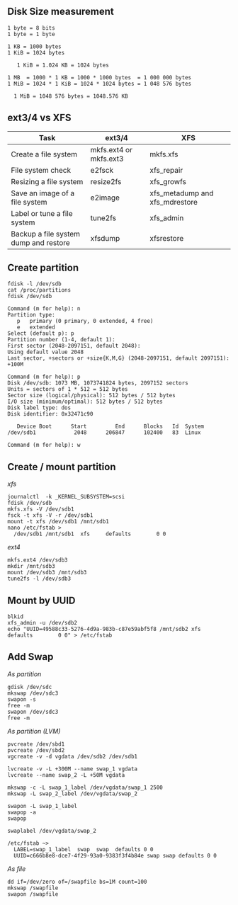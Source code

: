 
Disk Size measurement
---------------------

    1 byte = 8 bits
    1 byte = 1 byte

    1 KB = 1000 bytes
    1 KiB = 1024 bytes

       1 KiB = 1.024 KB = 1024 bytes

    1 MB  = 1000 * 1 KB = 1000 * 1000 bytes  = 1 000 000 bytes
    1 MiB = 1024 * 1 KiB = 1024 * 1024 bytes = 1 048 576 bytes

      1 MiB = 1048 576 bytes = 1048.576 KB

ext3/4 vs XFS
--------------

| Task  | ext3/4 | XFS |
|-|-|-|
| Create a file system  |  mkfs.ext4 or mkfs.ext3 | mkfs.xfs  |
| File system check | e2fsck | xfs_repair |
| Resizing a file system  | resize2fs | xfs_growfs |
| Save an image of a file system | e2image | xfs_metadump and xfs_mdrestore |
| Label or tune a file system | tune2fs | xfs_admin |
| Backup a file system	dump and restore | xfsdump | xfsrestore |

Create partition
-----------------

    fdisk -l /dev/sdb
    cat /proc/partitions
    fdisk /dev/sdb

    Command (m for help): n
    Partition type:
       p   primary (0 primary, 0 extended, 4 free)
       e   extended
    Select (default p): p
    Partition number (1-4, default 1):
    First sector (2048-2097151, default 2048):
    Using default value 2048
    Last sector, +sectors or +size{K,M,G} (2048-2097151, default 2097151): +100M

    Command (m for help): p
    Disk /dev/sdb: 1073 MB, 1073741824 bytes, 2097152 sectors
    Units = sectors of 1 * 512 = 512 bytes
    Sector size (logical/physical): 512 bytes / 512 bytes
    I/O size (minimum/optimal): 512 bytes / 512 bytes
    Disk label type: dos
    Disk identifier: 0x32471c90

       Device Boot      Start         End      Blocks   Id  System
    /dev/sdb1            2048      206847      102400   83  Linux

    Command (m for help): w

Create / mount partition
--------------------------

*xfs*

    journalctl  -k _KERNEL_SUBSYSTEM=scsi
    fdisk /dev/sdb
    mkfs.xfs -V /dev/sdb1
    fsck -t xfs -V -r /dev/sdb1
    mount -t xfs /dev/sdb1 /mnt/sdb1
    nano /etc/fstab >
      /dev/sdb1 /mnt/sdb1  xfs     defaults        0 0

*ext4*

    mkfs.ext4 /dev/sdb3
    mkdir /mnt/sdb3
    mount /dev/sdb3 /mnt/sdb3
    tune2fs -l /dev/sdb3

Mount by UUID
--------------

    blkid
    xfs_admin -u /dev/sdb2
    echo "UUID=49588c33-5276-4d9a-983b-c87e59abf5f8 /mnt/sdb2 xfs     defaults        0 0" > /etc/fstab

Add Swap
---------

*As partition*

    gdisk /dev/sdc
    mkswap /dev/sdc3
    swapon -s
    free -m
    swapon /dev/sdc3
    free -m

*As partition (LVM)*

    pvcreate /dev/sbd1
    pvcreate /dev/sbd2
    vgcreate -v -d vgdata /dev/sdb2 /dev/sdb1

    lvcreate -v -L +300M --name swap_1 vgdata
    lvcreate --name swap_2 -L +50M vgdata

    mkswap -c -L swap_1_label /dev/vgdata/swap_1 2500
    mkswap -L swap_2_label /dev/vgdata/swap_2

    swapon -L swap_1_label
    swapop -a
    swapop

    swaplabel /dev/vgdata/swap_2

    /etc/fstab ~>
      LABEL=swap_1_label  swap  swap  defaults 0 0
      UUID=c666b8e8-dce7-4f29-93a0-9383f3f4b84e swap swap defaults 0 0

*As file*

    dd if=/dev/zero of=/swapfile bs=1M count=100
    mkswap /swapfile
    swapon /swapfile

